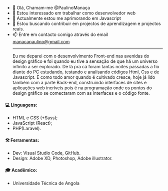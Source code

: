 - 👋 Olá, Chamam-me @PaulinoManaça
- 👀 Estou interessado em trabalhar como desenvolvedor web
- 🌱 Actualmente estou me aprimorando em Javascript
- 💞️ Estou buscando contribuir em projectos de aprendizagem e projectos reais.
- 📫 Entre em contacto comigo através do email manacapaulino@gmail.com <br><hr>
Eu me deparei com o desenvolvimento Front-end nas avenidas do design gráfico e foi quando eu tive a sensação de que há um universo infinito a ser explorado.
De lá pra cá foram tantas noites passadas a fio diante do PC estudando, testando e analisando códigos Html, Css e de Javascript. E como todo amor quando é cultivado cresce, hoje já lido também com a parte Back-end, construindo interfaces de sites e aplicações web incríveis pois é na programação onde os pontos do design gráfico se comectaram com as interfaces e o código fonte.
<h4>💻 Linguagens:</h4>
<ul>
<li>HTML e CSS (+Sass);</li>
<li>JavaScript (React);</li>
<li>PHP(Laravel).</li>
 </ul>
<h4>🛠️ Ferramentas:</h4>
<ul>
  <li>Dev: Visual Studio Code, GitHub.</li>
  <li>Design: Adobe XD, Photoshop, Adobe illustrator.</li>
</ul>

<h4>🎓 Acadêmico:</h4>
<ul>
  <li>Universidade Técnica de Angola</li>
</ul>





<!---
PaulinoDever/PaulinoDever is a ✨ special ✨ repository because its `README.md` (this file) appears on your GitHub profile.
You can click the Preview link to take a look at your changes.
--->
